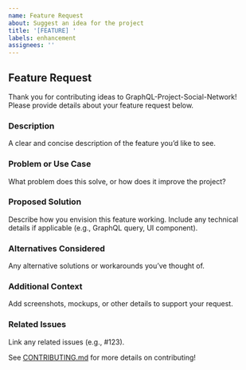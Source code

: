 ```yaml
---
name: Feature Request
about: Suggest an idea for the project
title: '[FEATURE] '
labels: enhancement
assignees: ''
---
```


## Feature Request

Thank you for contributing ideas to GraphQL-Project-Social-Network! Please provide details about your feature request below.

### Description
A clear and concise description of the feature you’d like to see.

### Problem or Use Case
What problem does this solve, or how does it improve the project?

### Proposed Solution
Describe how you envision this feature working. Include any technical details if applicable (e.g., GraphQL query, UI component).

### Alternatives Considered
Any alternative solutions or workarounds you’ve thought of.

### Additional Context
Add screenshots, mockups, or other details to support your request.

### Related Issues
Link any related issues (e.g., #123).

See [CONTRIBUTING.md](../CONTRIBUTING.md) for more details on contributing!
